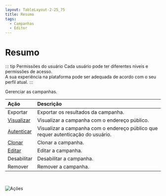 ```yaml
---
layout: TableLayout-2-25_75
title: Resumo
tags:
  - Campanhas
  - Editor
---
```


# Resumo

::: tip Permissões do usuário
Cada usuário pode ter diferentes níveis e permissões de acesso.<br>
A sua experiência na plataforma pode ser adequada de acordo com o seu perfil atual.
:::

Gerenciar as campanhas.

| Ação                      | Descrição                                                                        |
| :------------------------ | :------------------------------------------------------------------------------- |
| Exportar                  | Exportar os resultados da campanha.                                              |
| [Visualizar](view)        | Visualizar a campanha com o endereço público.                                    |
| [Autenticar](auth)        | Visualizar a campanha com o endereço público que requer autenticação do usuário. |
| [Clonar](create_campaign) | Clonar a campanha.                                                               |
| [Editar](create_campaign) | Editar a campanha.                                                               |
| Desabilitar               | Desabilitar a campanha.                                                          |
| Remover                   | Remover a campanha.                                                              |

<br>

![Ações](https://cdn.phishx.io/phishx-docs/images/phishx_campaigns_campaigns_02.webp)
